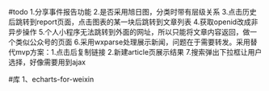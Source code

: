 #todo
1.分享事件报告功能
2.是否采用旭日图，分类时带有层级关系
3.点击历史后跳转到report页面，点击图表的某一块后跳转到文章列表
4.获取openid改成非异步操作
5.个人小程序无法跳转到外面的网址，所以只能将文章内容返回，做一个类似公众号的页面
6.采用wxparse处理展示新闻，问题在于需要转发。采用替代mvp方案：1.点击后复制链接 2.新建article页展示结果
7.搜索弹出下拉框让用户选择，好像需要用到ajax

#库
1、echarts-for-weixin